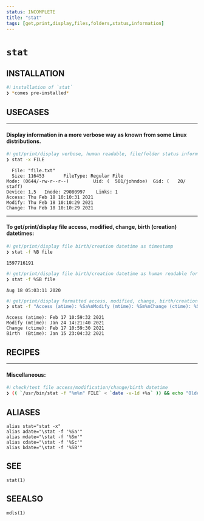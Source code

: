 ```yaml
---
status: INCOMPLETE
title: "stat"
tags: [get,print,display,files,folders,status,information]
---
```


# `stat`

## INSTALLATION


```bash
#ℹ︎ installation of `stat`
❯ *comes pre-installed*
```


## USECASES

----
#### Display information in a more verbose way as known from some Linux distributions.


```bash
#ℹ︎ get/print/display verbose, human readable, file/folder status information
❯ stat -x FILE
```

      File: "file.txt"
      Size: 116453       FileType: Regular File
    Mode: (0644/-rw-r--r--)         Uid: (  501/johndoe)  Gid: (   20/   staff)
    Device: 1,5   Inode: 29080997    Links: 1
    Access: Thu Feb 18 10:10:31 2021
    Modify: Thu Feb 18 10:10:29 2021
    Change: Thu Feb 18 10:10:29 2021

----
#### To get/print/display file access, modified, change, birth (creation) datetimes:


```bash
#ℹ︎ get/print/display file birth/creation datetime as timestamp
❯ stat -f %B file
```

    1597716191


```bash
#ℹ︎ get/print/display file birth/creation datetime as human readable format
❯ stat -f %SB file
```

    Aug 18 05:03:11 2020


```bash
#ℹ︎ get/print/display formatted access, modified, change, birth/creation datetimes of file/directory
❯ stat -f "Access (atime): %Sa%nModify (mtime): %Sm%nChange (ctime): %Sc%nBirth  (Btime): %SB" FILE 
```

    Access (atime): Feb 17 10:59:32 2021
    Modify (mtime): Jan 24 14:21:40 2021
    Change (ctime): Feb 17 10:59:30 2021
    Birth  (Btime): Jan 15 23:04:32 2021

## RECIPES

----
#### Miscellaneous:


```bash
#ℹ︎ check/test file access/modification/change/birth datetime
❯ (( `/usr/bin/stat -f "%m%n" FILE` < `date -v-1d +%s` )) && echo "Older than 1 day"
```



## ALIASES

    alias stat="stat -x"
    alias adate="\stat -f '%Sa'"
    alias mdate="\stat -f '%Sm'"
    alias cdate="\stat -f '%Sc'"
    alias bdate="\stat -f '%SB'"


## SEE

    stat(1)

## SEEALSO

    mdls(1)

